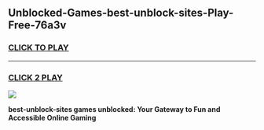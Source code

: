 
## Unblocked-Games-best-unblock-sites-Play-Free-76a3v
<h3>
<a href="https://premium76.site?title=best-unblock-sites&ref=21A">CLICK TO PLAY</a></h3>
<hr>

<h3>
<a href="https://premium76.site?title=best-unblock-sites&ref=21A">CLICK 2 PLAY</a>
  
</h3>

<a href="https://premium76.site?title=best-unblock-sites&ref=21A"><img src="https://clearcache.store/games.png"></a>


**best-unblock-sites games unblocked: Your Gateway to Fun and Accessible Online Gaming**
